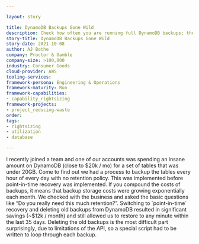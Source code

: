```yaml
---

layout: story

title: DynamoDB Backups Gone Wild
description: Check how often you are running full DynamoDB backups; they could be running every 5 minutes with no retention policy. Over time these costs compound. Determine if the business requires this much backup data, if not one option is to switch to a solution of using point-in-time recovery for Dynamo.
story-title: DynamoDB Backups Gone Wild
story-date: 2021-10-08
author: AJ Bothe
company: Proctor & Gamble
company-size: >100,000
industry: Consumer Goods
cloud-provider: AWS
tooling-services:
framework-persona: Engineering & Operations
framework-maturity: Run
framework-capabilities:
- capability_rightsizing
framework-projects:
- project_reducing-waste
order:
tags:
- rightsizing
- utilization
- database

---
```


I recently joined a team and one of our accounts was spending an insane amount on DynamoDB (close to $20k / mo) for a set of tables that was under 20GB. Come to find out we had a process to backup the tables every hour of every day with no retention policy. This was implemented before point-in-time recovery was implemented. If you compound the costs of backups, it means that backup storage costs were growing exponentially each month. We checked with the business and asked the basic questions like “Do you really need this much retention?”. Switching to `point-in-time` recovery and deleting old backups from DynamoDB resulted in significant savings (~$12k / month) and still allowed us to restore to any minute within the last 35 days. Deleting the old backups is the most difficult part surprisingly, due to limitations of the API, so a special script had to be written to loop through each backup.
